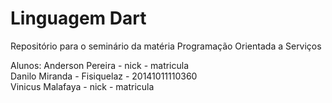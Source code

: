 # Linguagem Dart
Repositório para o seminário da matéria Programação Orientada a Serviços

Alunos:
Anderson Pereira - nick - matricula <br>
Danilo Miranda - Fisiquelaz - 20141011110360 <br>
Vinicus Malafaya - nick - matricula
